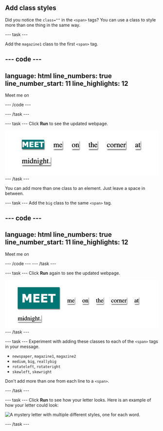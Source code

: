 ## Add class styles

Did you notice the `class=""` in the `<span>` tags? You can use a class to style more than one thing in the same way. 

--- task ---

Add the `magazine1` class to the first `<span>` tag.

--- code ---
---
language: html
line_numbers: true
line_number_start: 11
line_highlights: 12
---

<p>
  <span class="magazine1">Meet</span>
  <span class="">me</span>
  <span class="">on</span>

--- /code ---

--- /task ---

--- task ---
Click **Run** to see the updated webpage.

![The message 'Meet me on the corner at midnight.' The first word is written in capitals in a white font on a green background.](images/first-class.png)
--- /task ---

You can add more than one class to an element. Just leave a space in between. 

--- task ---
Add the `big` class to the same `<span>` tag. 

--- code ---
---
language: html
line_numbers: true
line_number_start: 11
line_highlights: 12
---

<p>
  <span class="magazine1 big">Meet</span>
  <span class="">me</span>
  <span class="">on</span>


--- /code ---
--- /task ---


--- task ---
Click **Run** again to see the updated webpage.

![The message 'Meet me on the corner at midnight.' The first word is written in capitals in a white font on a green background and is larger than the other text.](images/first-class-big.png)
--- /task ---

--- task ---
Experiment with adding these classes to each of the `<span>` tags in your message.

+ `newspaper`, `magazine1`, `magazine2`
+ `medium`, `big`, `reallybig`
+ `rotateleft`, `rotateright`
+ `skewleft`, `skewright`

Don't add more than one from each line to a `<span>`.

--- /task ---

--- task ---
Click **Run** to see how your letter looks. Here is an example of how your letter could look:

![A mystery letter with multiple different styles, one for each word.](images/letter-challenge1.png)

--- /task ---
